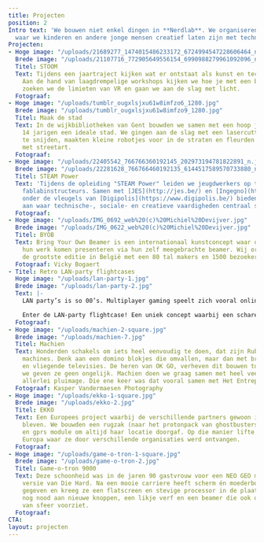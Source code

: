 ```yaml
---
title: Projecten
position: 2
Intro text: 'We bouwen niet enkel dingen in **Nerdlab**. We organiseren ook trajecten
  waar we kinderen en andere jonge mensen creatief laten zijn met technologie. '
Projecten:
- Hoge image: "/uploads/21689277_1474015486233172_6724994547228606464_n.jpg"
  Brede image: "/uploads/21107716_772905649556154_6990988279961092096_n.jpg"
  Titel: STOOM
  Text: Tijdens een jaartraject kijken wat er ontstaat als kunst en technologie botsen.
    Aan de hand van laagdrempelige workshops kijken we hoe je met een beamer kan mappen,
    zoeken we de limieten van VR en gaan we aan de slag met licht.
  Fotograaf: 
- Hoge image: "/uploads/tumblr_ougxlsjxu61w8imfzo6_1280.jpg"
  Brede image: "/uploads/tumblr_ougxlsjxu61w8imfzo9_1280.jpg"
  Titel: Maak de stad
  Text: In de wijkbibliotheken van Gent bouwden we samen met een hoop joelende 8 tot
    14 jarigen een ideale stad. We gingen aan de slag met een lasercutter om gebouwen
    te snijden, maakten kleine robotjes voor in de straten en fleurden de boel om
    met streetart.
  Fotograaf: 
- Hoge image: "/uploads/22405542_766766360192145_202973194781822891_n.jpg"
  Brede image: "/uploads/22281628_766766460192135_6144517589570733880_n.jpg"
  Titel: STEAM Power
  Text: 'Tijdens de opleiding "STEAM Power" leiden we jeugdwerkers op tot volwaardige
    fablabinstructeurs. Samen met [JES](http://jes.be/) en [Ingegno](http://ingegno.be/)
    onder de vleugels van [Digipolis](https://www.digipolis.be/) bieden we een traject
    aan waar technische-, sociale- en creatieve vaardigheden centraal staan. '
  Fotograaf: 
- Hoge image: "/uploads/IMG_0692_web%20(c)%20Michiel%20Devijver.jpg"
  Brede image: "/uploads/IMG_0622_web%20(c)%20Michiel%20Devijver.jpg"
  Titel: BYOB
  Text: Bring Your Own Beamer is een internationaal kunstconcept waar digitale makers
    hun werk komen presenteren via hun zelf meegebrachte beamer. Wij organiseren jaarlijks
    de grootste editie in België met een 80 tal makers en 1500 bezoekers.
  Fotograaf: Vicky Bogaert
- Titel: Retro LAN-party flightcases
  Hoge image: "/uploads/lan-party-1.jpg"
  Brede image: "/uploads/lan-party-2.jpg"
  Text: |-
    LAN party’s is so 00’s. Multiplayer gaming speelt zich vooral online af en het gezeul met pc’s en schermen is niet echt een beeld om naar uit te kijken. LAN party’s zijn echter ook een bron van pure nostalgie: je favoriete games die je tien jaar (of langer) geleden met je vrienden dat ene weekend eens kon samen spelen.

    Enter de LAN-party flightcase! Een uniek concept waarbij een schare oude pc’s (denk Windows XP) netjes in houten – makkelijk vervoerbare – cases worden gestopt en samen in een grote flightcase de magie van de LAN parties van weleer zal doen herleven! Momenteel zitten we aan ons eerste prototype te werken, maar binnenkort kunnen we daadwerkelijk gaan gamen. Kom gerust eenhandje toesteken!
  Fotograaf: 
- Hoge image: "/uploads/machien-2-square.jpg"
  Brede image: "/uploads/machien-7.jpg"
  Titel: Machien
  Text: Honderden schakels om iets heel eenvoudig te doen, dat zijn Rube Goldberg
    machines. Denk aan een domino blokjes die omvallen, maar dan met brandende koorden
    en vliegende televisies. De heren van OK GO, verheven dit bouwen tot kunst en
    we geven ze geen ongelijk. Machien doen we graag samen met heel veel mensen van
    allerlei pluimage. Die ene keer was dat vooral samen met Het Entrepot.
  Fotograaf: Kasper Vandermaesen Photography
- Hoge image: "/uploads/ekko-1-square.jpg"
  Brede image: "/uploads/ekko-2.jpg"
  Titel: EKKO
  Text: Een Europees project waarbij de verschillende partners gewoon in hun hoofdkwartier
    bleven. We bouwden een rugzak (naar het protonpack van ghostbusters) met een gps-tracker
    en gprs module om altijd haar locatie doorgaf. Op die manier lifte ‘EkkO’ doorheen
    Europa waar ze door verschillende organisaties werd ontvangen.
  Fotograaf: 
- Hoge image: "/uploads/game-o-tron-1-square.jpg"
  Brede image: "/uploads/game-o-tron-2.jpg"
  Titel: Game-o-tron 9000
  Text: Deze schoonheid was in de jaren 90 gastvrouw voor een NEO GEO met de arcade
    versie van Die Hard. Na een mooie carriere heeft scherm én moederbord de geest
    gegeven en kreeg ze een flatscreen en stevige processor in de plaats. Ze heeft
    nog nood aan nieuwe knoppen, een likje verf en een beamer die ook de omgeving
    van sfeer voorziet.
  Fotograaf: 
CTA: 
layout: projecten
---
```


